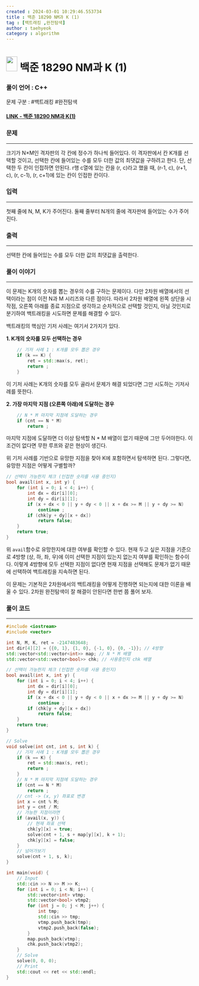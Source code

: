 ```yaml
---
created : 2024-03-01 10:29:46.553734
title : 백준 18290 NM과 K (1)
tag : [백트래킹 ,완전탐색]
author : taehyeok
category : algorithm
---
```

# <img src="https://d2gd6pc034wcta.cloudfront.net/tier/10.svg" width="30" height="40"> 백준 18290 NM과 K (1)


### 풀이 언어 : C++

문제 구분 : #백트래킹 #완전탐색
#### [LINK - 백준 18290 NM과 K(1)](https://www.acmicpc.net/problem/18290)

### 문제

<hr>


크기가 N×M인 격자판의 각 칸에 정수가 하나씩 들어있다. 이 격자판에서 칸 K개를 선택할 것이고, 선택한 칸에 들어있는 수를 모두 더한 값의 최댓값을 구하려고 한다. 단, 선택한 두 칸이 인접하면 안된다. r행 c열에 있는 칸을 (r, c)라고 했을 때, (r-1, c), (r+1, c), (r, c-1), (r, c+1)에 있는 칸이 인접한 칸이다.

### 입력

<hr>


첫째 줄에 N, M, K가 주어진다. 둘째 줄부터 N개의 줄에 격자판에 들어있는 수가 주어진다.
### 출력

<hr>


선택한 칸에 들어있는 수를 모두 더한 값의 최댓값을 출력한다.
### 풀이 이야기

<hr>


이 문제는 K개의 숫자를 뽑는 경우의 수를 구하는 문제이다. 다만 2차원 배열에서의 선택이라는 점이 이전 N과 M 시리즈와 다른 점이다. 따라서 2차원 배열에 왼쪽 상단을 시작점, 오른쪽 아래를 종료 지점으로 생각하고 순차적으로 선택할 것인지, 아닐 것인지로 분기하여 백트래킹을 시도하면 문제를 해결할 수 있다.

백트래킹의 핵심인 기저 사례는 여기서 2가지가 있다.

**1. K개의 숫자를 모두 선택하는 경우**
```c++
    // 기저 사례 1 : K개를 모두 뽑은 경우
    if (k == K) {
        ret = std::max(s, ret);
        return ;
    }
```
이 기저 사례는 K개의 숫자를 모두 골라서 문제가 해결 되었다면 그만 시도하는 기저사례를 뜻한다.

**2. 가장 마지막 지점 (오른쪽 아래)에 도달하는 경우**
```c++
    // N * M 마지막 지점에 도달하는 경우
    if (cnt == N * M)
        return ;
```
마지막 지점에 도달하면 더 이상 탐색할 N * M 배열이 없기 때문에 그만 두어야한다. 이 조건이 없다면 무한 루프와 같은 현상이 생긴다.

위 기저 사례를 기반으로 유망한 지점을 찾아 K에 포함하면서 탐색하면 된다. 그렇다면, 유망한 지점은 어떻게 구별할까?
```c++
// 선택이 가능한지 체크 (인접한 숫자를 사용 중인지)
bool avail(int x, int y) {
    for (int i = 0; i < 4; i++) {
        int dx = dir[i][0];
        int dy = dir[i][1];
        if (x + dx < 0 || y + dy < 0 || x + dx >= M || y + dy >= N)
            continue ;
        if (chk[y + dy][x + dx])
            return false;
    }
    return true;
}
```
위 `avail`함수로 유망한지에 대한 여부를 확인할 수 있다. 현재 두고 싶은 지점을 기준으로 4방향 (상, 하, 좌, 우)에 이미 선택한 지점이 있는지 없는지 여부를 확인하는 함수이다. 이렇게 4방향에 모두 선택한 지점이 없다면 현재 지점을 선택해도 문제가 없기 때문에 선택하여 백트래킹을 지속하면 된다.

이 문제는 기본적은 2차원에서의 백트래킹을 어떻게 진행하면 되는지에 대한 이론을 배울 수 있다. 2차원 완전탐색이 잘 해결이 안된다면 한번 쯤 풀어 보자.

### 풀이 코드

<hr>


``` c++
#include <iostream>
#include <vector>

int N, M, K, ret = -2147483648;
int dir[4][2] = {{0, 1}, {1, 0}, {-1, 0}, {0, -1}}; // 4방향
std::vector<std::vector<int>> map; // N * M 배열
std::vector<std::vector<bool>> chk; // 사용중인지 chk 배열

// 선택이 가능한지 체크 (인접한 숫자를 사용 중인지)
bool avail(int x, int y) {
    for (int i = 0; i < 4; i++) {
        int dx = dir[i][0];
        int dy = dir[i][1];
        if (x + dx < 0 || y + dy < 0 || x + dx >= M || y + dy >= N)
            continue ;
        if (chk[y + dy][x + dx])
            return false;
    }
    return true;
}

// Solve
void solve(int cnt, int s, int k) {
    // 기저 사례 1 : K개를 모두 뽑은 경우
    if (k == K) {
        ret = std::max(s, ret);
        return ;
    }
    // N * M 마지막 지점에 도달하는 경우
    if (cnt == N * M)
        return ;
    // cnt -> (x, y) 좌표로 변경
    int x = cnt % M;
    int y = cnt / M;
    // 가능한 지점이라면
    if (avail(x, y)) {
        // 현재 좌표 선택
        chk[y][x] = true;
        solve(cnt + 1, s + map[y][x], k + 1);
        chk[y][x] = false;
    }
    // 넘어가보기
    solve(cnt + 1, s, k);
}

int main(void) {
    // Input
    std::cin >> N >> M >> K;
    for (int i = 0; i < N; i++) {
        std::vector<int> vtmp;
        std::vector<bool> vtmp2;
        for (int j = 0; j < M; j++) {
            int tmp;
            std::cin >> tmp;
            vtmp.push_back(tmp);
            vtmp2.push_back(false);
        }
        map.push_back(vtmp);
        chk.push_back(vtmp2);
    }
    // Solve
    solve(0, 0, 0);
    // Print
    std::cout << ret << std::endl;
}
```
